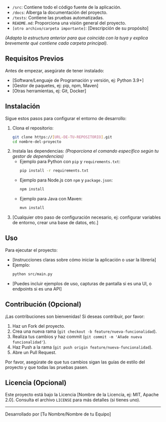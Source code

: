 
*   `/src`: Contiene todo el código fuente de la aplicación.
*   `/docs`: Alberga la documentación del proyecto.
*   `/tests`: Contiene las pruebas automatizadas.
*   `README.md`: Proporciona una visión general del proyecto.
*   `[otro archivo/carpeta importante]`: [Descripción de su propósito]

*(Adapta la estructura anterior para que coincida con la tuya y explica brevemente qué contiene cada carpeta principal).*

## Requisitos Previos

Antes de empezar, asegúrate de tener instalado:

*   [Software/Lenguaje de Programación y versión, ej: Python 3.9+]
*   [Gestor de paquetes, ej: pip, npm, Maven]
*   [Otras herramientas, ej: Git, Docker]

## Instalación

Sigue estos pasos para configurar el entorno de desarrollo:

1.  Clona el repositorio:
    ```bash
    git clone https://[URL-DE-TU-REPOSITORIO].git
    cd nombre-del-proyecto
    ```
2.  Instala las dependencias:
    *(Proporciona el comando específico según tu gestor de dependencias)*
    *   Ejemplo para Python con `pip` y `requirements.txt`:
        ```bash
        pip install -r requirements.txt
        ```
    *   Ejemplo para Node.js con `npm` y `package.json`:
        ```bash
        npm install
        ```
    *   Ejemplo para Java con Maven:
        ```bash
        mvn install
        ```
3.  [Cualquier otro paso de configuración necesario, ej: configurar variables de entorno, crear una base de datos, etc.]

## Uso

Para ejecutar el proyecto:

*   [Instrucciones claras sobre cómo iniciar la aplicación o usar la librería]
*   Ejemplo:
    ```bash
    python src/main.py
    ```
*   [Puedes incluir ejemplos de uso, capturas de pantalla si es una UI, o endpoints si es una API]

## Contribución (Opcional)

¡Las contribuciones son bienvenidas! Si deseas contribuir, por favor:

1.  Haz un Fork del proyecto.
2.  Crea una nueva rama (`git checkout -b feature/nueva-funcionalidad`).
3.  Realiza tus cambios y haz commit (`git commit -m 'Añade nueva funcionalidad'`).
4.  Haz Push a la rama (`git push origin feature/nueva-funcionalidad`).
5.  Abre un Pull Request.

Por favor, asegúrate de que tus cambios sigan las guías de estilo del proyecto y que todas las pruebas pasen.

## Licencia (Opcional)

Este proyecto está bajo la Licencia [Nombre de la Licencia, ej: MIT, Apache 2.0]. Consulta el archivo `LICENSE` para más detalles (si tienes uno).

---

Desarrollado por [Tu Nombre/Nombre de tu Equipo]
